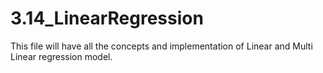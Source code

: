# 3.14_LinearRegression
This file will have all the concepts and implementation of Linear and Multi Linear regression model. 
